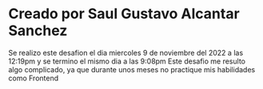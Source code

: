 # Creado por Saul Gustavo Alcantar Sanchez
Se realizo este desafion el dia miercoles 9 de noviembre del 2022 a las 12:19pm y se termino el mismo dia a las 9:08pm
Este desafio me resulto algo complicado, ya que durante unos meses no practique mis habilidades como Frontend